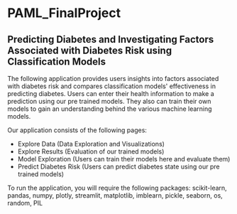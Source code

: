 # PAML_FinalProject

## Predicting Diabetes and Investigating Factors Associated with Diabetes Risk using Classification Models

The following application provides users insights into factors associated with diabetes risk and compares classification models' effectiveness in predicting diabetes. Users can enter their health information to make a prediction using our pre trained models. They also can train their own models to gain an understanding behind the various machine learning models.

Our application consists of the following pages:
- Explore Data (Data Exploration and Visualizations)
- Explore Results (Evaluation of our trained models)
- Model Exploration (Users can train their models here and evaluate them)
- Predict Diabetes Risk (Users can predict diabetes state using our pre trained models)

To run the application, you will require the following packages: scikit-learn, pandas, numpy, plotly, streamlit, matplotlib, imblearn, pickle, seaborn, os, random, PIL
